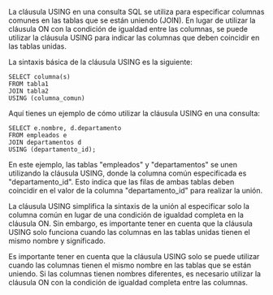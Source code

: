   
La cláusula USING en una consulta SQL se utiliza para especificar columnas comunes en las tablas que se están uniendo (JOIN). En lugar de utilizar la cláusula ON con la condición de igualdad entre las columnas, se puede utilizar la cláusula USING para indicar las columnas que deben coincidir en las tablas unidas.

La sintaxis básica de la cláusula USING es la siguiente:

```
SELECT columna(s)
FROM tabla1
JOIN tabla2
USING (columna_comun)
```

Aquí tienes un ejemplo de cómo utilizar la cláusula USING en una consulta:

```
SELECT e.nombre, d.departamento
FROM empleados e
JOIN departamentos d
USING (departamento_id);
```

En este ejemplo, las tablas "empleados" y "departamentos" se unen utilizando la cláusula USING, donde la columna común especificada es "departamento_id". Esto indica que las filas de ambas tablas deben coincidir en el valor de la columna "departamento_id" para realizar la unión.

La cláusula USING simplifica la sintaxis de la unión al especificar solo la columna común en lugar de una condición de igualdad completa en la cláusula ON. Sin embargo, es importante tener en cuenta que la cláusula USING solo funciona cuando las columnas en las tablas unidas tienen el mismo nombre y significado.

Es importante tener en cuenta que la cláusula USING solo se puede utilizar cuando las columnas tienen el mismo nombre en las tablas que se están uniendo. Si las columnas tienen nombres diferentes, es necesario utilizar la cláusula ON con la condición de igualdad completa entre las columnas.